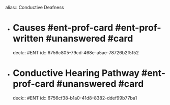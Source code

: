 alias:: Conductive Deafness

- # Causes #ent-prof-card #ent-prof-written #unanswered #card
  deck:: #ENT
  id:: 6756c805-79cd-468e-a5ae-78726b2f5f52
- # Conductive Hearing Pathway #ent-prof-card #unanswered #card
  deck:: #ENT
  id:: 6756cf38-b1a0-41d8-8382-ddef99b77ba1